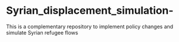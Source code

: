 # Syrian_displacement_simulation-
This is a complementary repository to implement policy changes and simulate Syrian refugee flows
